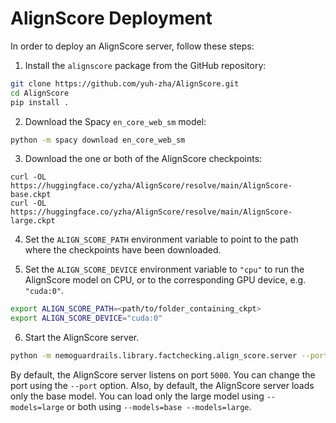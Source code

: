 # AlignScore Deployment

In order to deploy an AlignScore server, follow these steps:

1. Install the `alignscore` package from the GitHub repository:

```bash
git clone https://github.com/yuh-zha/AlignScore.git
cd AlignScore
pip install .
```

2. Download the Spacy `en_core_web_sm` model:

```bash
python -m spacy download en_core_web_sm
```

3. Download the one or both of the AlignScore checkpoints:
```
curl -OL https://huggingface.co/yzha/AlignScore/resolve/main/AlignScore-base.ckpt
curl -OL https://huggingface.co/yzha/AlignScore/resolve/main/AlignScore-large.ckpt
```

4. Set the `ALIGN_SCORE_PATH` environment variable to point to the path where the checkpoints have been downloaded.

5. Set the `ALIGN_SCORE_DEVICE` environment variable to `"cpu"` to run the AlignScore model on CPU, or to the corresponding GPU device, e.g. `"cuda:0"`.
```bash
export ALIGN_SCORE_PATH=<path/to/folder_containing_ckpt>
export ALIGN_SCORE_DEVICE="cuda:0"
```

6. Start the AlignScore server.

```bash
python -m nemoguardrails.library.factchecking.align_score.server --port 5000 --models=base
```

By default, the AlignScore server listens on port `5000`. You can change the port using the `--port` option. Also, by default, the AlignScore server loads only the base model. You can load only the large model using `--models=large` or both using `--models=base --models=large`.
